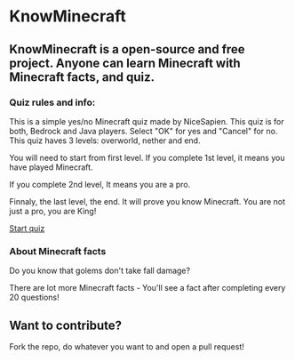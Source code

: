 # KnowMinecraft
## KnowMinecraft is a open-source and free project. Anyone can learn Minecraft with Minecraft facts, and quiz.
### Quiz rules and info:
This is a simple yes/no Minecraft quiz made by NiceSapien. This quiz is for both, Bedrock and Java players. Select "OK" for yes and "Cancel" for no. This quiz haves 3 levels: overworld, nether and end.

You will need to start from first level. If you complete 1st level, it means you have played Minecraft.

If you complete 2nd level, It means you are a pro.

Finnaly, the last level, the end. It will prove you know Minecraft. You are not just a pro, you are King!

[Start quiz](https://kmc.js.org/levels/1/1.html)

### About Minecraft facts
Do you know that golems don't take fall damage?

There are lot more Minecraft facts - You'll see a fact after completing every 20 questions!

## Want to contribute?
Fork the repo, do whatever you want to and open a pull request!